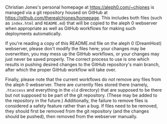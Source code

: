 Christian Jones's personal homepage at https://aleph0.com/~chjones is managed
via a git repository housed on GitHub at
https://github.com/therealchjones/homepage. This includes both files (such as
`index.html` and `README.md`) that will be copied to the aleph 0 webserver when
appropriate as well as GitHub workflows for making such deployments
automatically.

If you're reading a copy of this README.md file on the aleph 0 (DreamHost)
webserver, please don't modify the files here; your changes may be overwritten,
you may mess up the GitHub workflows, or your changes may just never be saved
properly. The correct process to use is one which results in pushing desired
changes to the GitHub repository's main branch, after which the proper GitHub
workflow will take over.

Finally, please note that the current workflows do _not_ remove any files from
the aleph 0 webserver. There are currently files stored there (namely,
`.htaccess` and everything in the `old` directory) that are supposed to be there
but not supposed to be part of the git repository. (These may be added to the
repository in the future.) Additionally, the failure to remove files is
considered a safety feature rather than a bug. If files need to be removed, they
should first be removed from the git repository (and the changes should be
pushed), then removed from the webserver manually.
